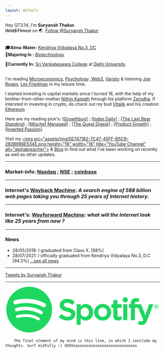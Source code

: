 ```yaml
---
layout: default
---
```


   Hey QT3.14,   I'm **Suryansh Thakur.** 
  <br> ~~Wild$T1mes!~~ on 🌏. <a href="https://twitter.com/alphabreacher?ref_src=twsrc%5Etfw" class="twitter-follow-button" data-show-screen-name="false" data-show-count="false">Follow @Suryansh Thakur</a><script async src="https://platform.twitter.com/widgets.js" charset="utf-8"></script> 

<br>**🎓Alma-Mater:** [Kendriya Vidyalaya No.3, DC](https://no3delhicantt.kvs.ac.in/)
<br> **📝Majoring In :**  [_Biotechnology_](https://dbtindia.gov.in/)

 **📍Currently In:** [Sri Venkateswara College](http://www.svc.ac.in/) at [Delhi University](http://du.ac.in/)

<br>I'm reading [Microeconomics](https://www.youtube.com/playlist?list=PLFNFJbo2hfBGRTCMuroZGykNzacwmAH2L), [Psychology](https://www.youtube.com/playlist?list=PL44ABC9278E2EE706) ,[Web3](https://www.youtube.com/playlist?list=PLxVihxZC42nF_MCN9PTvZMIifRjx9cZ2J), [Varisty](https://zerodha.com/varsity/) & listening [Joe Rogen](https://www.joerogan.com/), [Lex Friedman](https://lexfridman.com/) in my leisure time.

I started investing in capital markets since I turned 18, with the help of my brother-from-other-mother [Nithin Kamath](https://nithinkamath.me/) through his platform [Zerodha](https://zerodha.com/). If intersted in investing in crypto, do check out my bud [Vitalik](https://vitalik.ca/) and his creation [Ethereum](https://ethereum.org/en/).

Here are my reading pick's: [[Growthbug]](https://growthbug.com/) ; [[Index Daily]](https://storiesindica.substack.com/) ; [[The Last Bear Standing]](https://thelastbearstanding.substack.com/archive?utm_source=menu-dropdown) ; [[Mischef Managed]](https://mischiefmanaged.substack.com/archive?utm_source=menu-dropdown) ; [[The Quest Digest]](https://thequestpod.substack.com/) ; [[Product Growth]](https://www.aakashg.com/start-here/) ; [[Inverted Passion]](https://invertedpassion.com/).

Visit my <a href="https://www.youtube.com/channel/UCQqa01aV7uGL68uYpo2kVkg"><img src="assets/img/0E747182-7C47-45FF-B5C9-280B998E534E.png height="16" width="16" title="YouTube Channel" alt="alphabreacher"></a> & [Blog](https://srterm.github.io/srt/blog.html) to find out what I’ve been working on recently as well as other updates.

* * * * * *
 
###  **Market-info:** [Nasdaq](https://www.nasdaq.com/market-activity/stocks) ; [NSE](https://www1.nseindia.com/live_market/dynaContent/live_watch/equities_stock_watch.htm) ; [coinbase](https://www.coinbase.com/price)

* * * * * *

###  **Internet's** [Wayback Machine](https://web.archive.org/): _A search engine of 588 billion web pages taking you through 25 years of Internet history._

* * * * * *

###  **Internet's:** [Wayforward Machine](https://wayforward.archive.org/): _what will the Internet look like 25 years from now ?_

* * * * * *

### News

* 28/05/2018: I graduated from Class X. [88%]
* 28/07/2021: I officially graduated from Kendriya Vidyalaya No.3, D.C [94.3%]
  […see all news](./news)

* * * * * *

<a class="twitter-timeline" data-width="650" data-height="450" data-theme="dark" href="https://twitter.com/alphabreacher?ref_src=twsrc%5Etfw">Tweets by Suryansh Thakur</a> <script async src="https://platform.twitter.com/widgets.js" charset="utf-8"></script>


<!--
### Vision
![vision](https://user-images.githubusercontent.com/82106805/137462176-895ef62f-a0b7-437e-b9fc-b6ba72ec581b.png)-->

* * * * * *

<a href="https://open.spotify.com/playlist/02Ty4yyLV7pXpc3LGpQNfR?si=GZLn0-xbRU-dTW78HGNEAQ&nd=1&utm_medium=organic&_branch_referrer=H4sIAAAAAAAAA72N3wqCMByFn2bepeYkI5AQSrsQQbE%2FdBNzag7X9mNu0N4%2BDXqF4FwczsfHGbSGaed5E0jNeusSAJczMXp7ULI1VMcSOuGgIOwN5w%2BjeDwsCsIJCtI5C3Z%2FNpWveQJOLGeTnqsf1Da0Nr9EcAOK8wzKoq8QTieG8CG758JfvZvqvGrra7Q9ZcUxKb9nhPOG0PEvhyjYiHama6fviDaqi6V6EsHoB9EsI0AdAQAA&product=open&%24full_url=https%3A%2F%2Fopen.spotify.com%2Fplaylist%2F02Ty4yyLV7pXpc3LGpQNfR%3Fsi%3DGZLn0-xbRU-dTW78HGNEAQ&feature=organic&_branch_match_id=989827065478992980"><img src="assets/img/95308333-BA44-40B4-9C3D-9B684EDC7B63.png" title="Doprelax" alt="English Playlist" width="700px"></a>

          
        The final element of my mind is this line, in which I conclude my thoughts. Surf midfully :) XOXOxoxoxoxoxoxoxoxoxooxoxoxoxoox
           
           
           
           
           
           
           
           
           

   <script async src="https://cse.google.com/cse.js?cx=f200debcef740e85c"></script>
   <div class="gcse-search"></div>
 
                                                 

